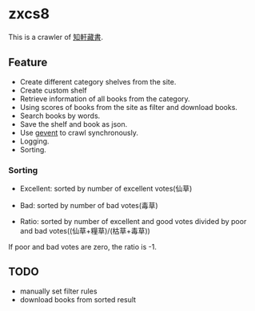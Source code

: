 # zxcs8
This is a crawler of [知軒藏書](http://www.zxcs8.com/map.html). 

## Feature
* Create different category shelves from the site.
* Create custom shelf
* Retrieve information of all books from the category.
* Using scores of books from the site as filter and download books.
* Search books by words.
* Save the shelf and book as json.
* Use [gevent](http://www.gevent.org/) to crawl synchronously.
* Logging.
* Sorting.

### Sorting
* Excellent: sorted by number of excellent votes(仙草)

* Bad: sorted by number of bad votes(毒草)

* Ratio: sorted by number of excellent and good votes divided by poor and bad votes((仙草+糧草)/(枯草+毒草))

If poor and bad votes are zero, the ratio is -1.

## TODO
* manually set filter rules
* download books from sorted result
